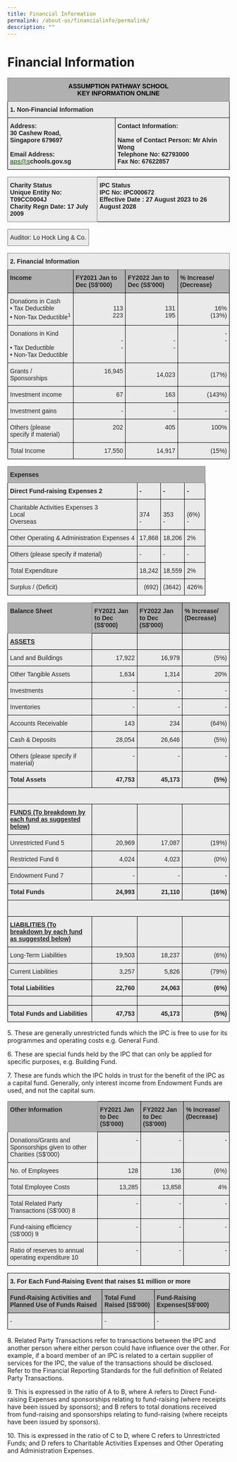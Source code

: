 ```yaml
---
title: Financial Information
permalink: /about-us/financialinfo/permalink/
description: ""
---
```

Financial Information
=====================

<style type="text/css">
.tg  {border-collapse:collapse;border-spacing:0;}
.tg td{border-color:black;border-style:solid;border-width:1px;font-family:Arial, sans-serif;font-size:14px;
  overflow:hidden;padding:10px 5px;word-break:normal;}
.tg th{border-color:black;border-style:solid;border-width:1px;font-family:Arial, sans-serif;font-size:14px;
  font-weight:normal;overflow:hidden;padding:10px 5px;word-break:normal;}
.tg .tg-3p0s{background-color:#B0B0B0;border-color:inherit;color:#DD6E94;font-weight:bold;text-align:center;vertical-align:top}
.tg .tg-rj1p{background-color:#EAEAEA;color:#222;font-weight:bold;text-align:left;vertical-align:top}
</style>
<table class="tg">
<thead>
  <tr>
    <th class="tg-3p0s" colspan="2"><span style="color:#000">ASSUMPTION PATHWAY SCHOOL</span><br><span style="color:#000"> KEY INFORMATION ONLINE</span></th>
  </tr>
</thead>
<tbody>
  <tr>
    <td class="tg-rj1p" colspan="2">1. Non-Financial Information</td>
  </tr>
  <tr>
    <td class="tg-rj1p">Address:<br>30 Cashew Road,<br>Singapore 679697<br><br>Email Address: <a href="mailto:aps@ite.edu.sg"><span style="text-decoration:none;color:#427B36">aps@s</span></a>chools.gov.sg</td>
    <td class="tg-rj1p">Contact Information:<br><br>Name of Contact Person: Mr Alvin Wong<br>Telephone No: 62793000<br>Fax No: 67622857</td>
  </tr>
</tbody>
</table>

<style type="text/css">
.tg  {border-collapse:collapse;border-spacing:0;}
.tg td{border-color:black;border-style:solid;border-width:1px;font-family:Arial, sans-serif;font-size:14px;
  overflow:hidden;padding:10px 5px;word-break:normal;}
.tg th{border-color:black;border-style:solid;border-width:1px;font-family:Arial, sans-serif;font-size:14px;
  font-weight:normal;overflow:hidden;padding:10px 5px;word-break:normal;}
.tg .tg-z5wu{background-color:#EAEAEA;border-color:inherit;color:#222;font-weight:bold;text-align:left;vertical-align:top}
.tg .tg-rj1p{background-color:#EAEAEA;color:#222;font-weight:bold;text-align:left;vertical-align:top}
</style>
<table class="tg">
<thead>
  <tr>
    <td class="tg-z5wu">Charity Status<br><span style="color:#222;background-color:#EAEAEA">Unique Entity No: T09CC0004J</span><br><span style="color:#222;background-color:#EAEAEA">Charity Regn Date: 17 July 2009</span></td>
    <td class="tg-rj1p">IPC Status<br><span style="color:#222;background-color:#EAEAEA">IPC No: IPC000672</span><br><span style="color:#222;background-color:#EAEAEA">Effective Date : 27 August 2023 to 26 August 2028</span></td>
  </tr>
</thead>
</table>

<style type="text/css">
.tg  {border-collapse:collapse;border-spacing:0;}
.tg td{border-color:black;border-style:solid;border-width:1px;font-family:Arial, sans-serif;font-size:14px;
  overflow:hidden;padding:10px 5px;word-break:normal;}
.tg th{border-color:black;border-style:solid;border-width:1px;font-family:Arial, sans-serif;font-size:14px;
  font-weight:normal;overflow:hidden;padding:10px 5px;word-break:normal;}
.tg .tg-cjod{background-color:#EAEAEA;border-color:inherit;color:#222;text-align:left;vertical-align:top}
</style>
<table class="tg">
<thead>
  <tr>
    <td class="tg-cjod">Auditor: Lo Hock Ling &amp; Co.</td>
  </tr>
</thead>
</table>

<style type="text/css">
.tg  {border-collapse:collapse;border-spacing:0;}
.tg td{border-color:black;border-style:solid;border-width:1px;font-family:Arial, sans-serif;font-size:14px;
  overflow:hidden;padding:10px 5px;word-break:normal;}
.tg th{border-color:black;border-style:solid;border-width:1px;font-family:Arial, sans-serif;font-size:14px;
  font-weight:normal;overflow:hidden;padding:10px 5px;word-break:normal;}
.tg .tg-1xc9{background-color:#B0B0B0;color:#222;font-weight:bold;text-align:left;vertical-align:top}
.tg .tg-z5wu{background-color:#EAEAEA;border-color:inherit;color:#222;font-weight:bold;text-align:left;vertical-align:top}
.tg .tg-bvia{background-color:#EAEAEA;color:#222;text-align:left;vertical-align:middle}
.tg .tg-vgx9{background-color:#EAEAEA;color:#222;text-align:right;vertical-align:top}
.tg .tg-g443{background-color:#EAEAEA;color:#222;text-align:right;vertical-align:middle}
</style>
<table class="tg">
<thead>
  <tr>
    <th class="tg-z5wu" colspan="4">2. Financial Information</th>
  </tr>
</thead>
<tbody>
  <tr>
    <td class="tg-1xc9">Income</td>
    <td class="tg-1xc9">FY2021 Jan to Dec (S$'000)</td>
    <td class="tg-1xc9">FY2022 Jan to Dec (S$'000)</td>
    <td class="tg-1xc9">% Increase/ (Decrease)</td>
  </tr>
  <tr>
    <td class="tg-bvia"><span style="color:#222;background-color:#EAEAEA">Donations in Cash</span><br>• Tax Deductible<br>• Non-Tax Deductible<sup>1</sup></td>
    <td class="tg-vgx9"><br>113<br>223</td>
    <td class="tg-vgx9"><br>131<br>195<br></td>
    <td class="tg-vgx9"><br>16%<br>(13%)</td>
  </tr>
  <tr>
    <td class="tg-bvia"><span style="color:#222;background-color:#EAEAEA">Donations in Kind</span><br><br>• Tax Deductible<br>• Non-Tax Deductible</td>
    <td class="tg-vgx9"> <br>-<br>-</td>
    <td class="tg-vgx9"> <br>-<br>-</td>
    <td class="tg-vgx9">-<br>-</td>
  </tr>
  <tr>
    <td class="tg-bvia"><span style="color:#222;background-color:#EAEAEA">Grants / Sponsorships</span></td>
    <td class="tg-vgx9">16,945<br></td>
    <td class="tg-g443"><span style="color:#222;background-color:#EAEAEA">14,023</span></td>
    <td class="tg-g443"><span style="color:#222;background-color:#EAEAEA">(17%)</span></td>
  </tr>
  <tr>
    <td class="tg-bvia"><span style="color:#222;background-color:#EAEAEA">Investment income</span></td>
    <td class="tg-g443"><span style="color:#222;background-color:#EAEAEA">67</span></td>
    <td class="tg-g443"><span style="color:#222;background-color:#EAEAEA">163</span><br></td>
    <td class="tg-g443"><span style="color:#222;background-color:#EAEAEA">(143%)</span></td>
  </tr>
  <tr>
    <td class="tg-bvia"><span style="color:#222;background-color:#EAEAEA">Investment gains</span></td>
    <td class="tg-vgx9">-</td>
    <td class="tg-vgx9">-</td>
    <td class="tg-vgx9">-</td>
  </tr>
  <tr>
    <td class="tg-bvia"><span style="color:#222;background-color:#EAEAEA">Others (please specify if material)</span></td>
    <td class="tg-vgx9">202<br></td>
    <td class="tg-vgx9">405<br></td>
    <td class="tg-vgx9">100%</td>
  </tr>
  <tr>
    <td class="tg-bvia"><span style="color:#222;background-color:#EAEAEA">Total Income</span></td>
    <td class="tg-vgx9">17,550</td>
    <td class="tg-vgx9">14,917</td>
    <td class="tg-vgx9">(15%)</td>
  </tr>
</tbody>
</table>
<style type="text/css">
.tg  {border-collapse:collapse;border-spacing:0;}
.tg td{border-color:black;border-style:solid;border-width:1px;font-family:Arial, sans-serif;font-size:14px;
  overflow:hidden;padding:10px 5px;word-break:normal;}
.tg th{border-color:black;border-style:solid;border-width:1px;font-family:Arial, sans-serif;font-size:14px;
  font-weight:normal;overflow:hidden;padding:10px 5px;word-break:normal;}
.tg .tg-y7qa{background-color:#EAEAEA;color:#222;text-align:left;vertical-align:top}
.tg .tg-iva4{background-color:#B0B0B0;border-color:inherit;color:#222;font-weight:bold;text-align:left;vertical-align:top}
.tg .tg-w9w3{background-color:#EAEAEA;color:#222;font-weight:bold;text-align:left;vertical-align:middle}
.tg .tg-rj1p{background-color:#EAEAEA;color:#222;font-weight:bold;text-align:left;vertical-align:top}
.tg .tg-bvia{background-color:#EAEAEA;color:#222;text-align:left;vertical-align:middle}
.tg .tg-g443{background-color:#EAEAEA;color:#222;text-align:right;vertical-align:middle}
.tg .tg-vgx9{background-color:#EAEAEA;color:#222;text-align:right;vertical-align:top}
</style>

<table class="tg">
<thead>
  <tr>
    <th class="tg-iva4" colspan="4">Expenses</th>
  </tr>
</thead>
<tbody>
  <tr>
    <td class="tg-w9w3"><span style="color:#222;background-color:#EAEAEA">Direct Fund-raising Expenses 2</span></td>
    <td class="tg-rj1p">-<br></td>
    <td class="tg-rj1p">-<br></td>
    <td class="tg-rj1p">-</td>
  </tr>
  <tr>
    <td class="tg-bvia"><span style="color:#222;background-color:#EAEAEA">Charitable Activities Expenses</span> 3<br>Local<br>Overseas</td>
    <td class="tg-y7qa"> <br>374<br>-<br></td>
    <td class="tg-y7qa"> <br>353<br>-<br></td>
    <td class="tg-y7qa"> <br>(6%)<br>-</td>
  </tr>
  <tr>
    <td class="tg-bvia"><span style="color:#222;background-color:#EAEAEA">Other Operating &amp; Administration Expenses</span> 4</td>
    <td class="tg-y7qa">17,868</td>
    <td class="tg-y7qa">18,206</td>
    <td class="tg-y7qa">2%</td>
  </tr>
  <tr>
    <td class="tg-bvia"><span style="color:#222;background-color:#EAEAEA">Others (please specify if material)</span></td>
    <td class="tg-y7qa">-</td>
    <td class="tg-y7qa">-</td>
    <td class="tg-y7qa">-</td>
  </tr>
  <tr>
    <td class="tg-bvia"><span style="color:#222;background-color:#EAEAEA">Total Expenditure</span></td>
    <td class="tg-y7qa">18,242</td>
    <td class="tg-y7qa">18,559</td>
    <td class="tg-y7qa">  2%</td>
  </tr>
  <tr>
    <td class="tg-bvia"><span style="color:#222;background-color:#EAEAEA">Surplus / (Deficit)</span>                                                    </td>
    <td class="tg-g443"><span style="color:#222;background-color:#EAEAEA">(692)</span><br></td>
    <td class="tg-y7qa">(3642)<br></td>
    <td class="tg-y7qa">426%</td>
  </tr>

<tr><style type="text/css">
.tg  {border-collapse:collapse;border-spacing:0;}
.tg td{border-color:black;border-style:solid;border-width:1px;font-family:Arial, sans-serif;font-size:14px;
  overflow:hidden;padding:10px 5px;word-break:normal;}
.tg th{border-color:black;border-style:solid;border-width:1px;font-family:Arial, sans-serif;font-size:14px;
  font-weight:normal;overflow:hidden;padding:10px 5px;word-break:normal;}
.tg .tg-nr7g{background-color:#EAEAEA;color:#222;font-weight:bold;text-align:right;text-decoration:underline;vertical-align:top}
.tg .tg-veki{background-color:#EAEAEA;color:#222;font-weight:bold;text-align:right;vertical-align:top}
.tg .tg-iva4{background-color:#B0B0B0;border-color:inherit;color:#222;font-weight:bold;text-align:left;vertical-align:top}
.tg .tg-1xc9{background-color:#B0B0B0;color:#222;font-weight:bold;text-align:left;vertical-align:top}
.tg .tg-rmnb{background-color:#EAEAEA;color:#222;font-weight:bold;text-align:left;text-decoration:underline;vertical-align:top}
.tg .tg-bvia{background-color:#EAEAEA;color:#222;text-align:left;vertical-align:middle}
.tg .tg-vgx9{background-color:#EAEAEA;color:#222;text-align:right;vertical-align:top}
.tg .tg-rj1p{background-color:#EAEAEA;color:#222;font-weight:bold;text-align:left;vertical-align:top}
.tg .tg-ku5w{background-color:#EAEAEA;color:#222;text-align:center;vertical-align:middle}
.tg .tg-g443{background-color:#EAEAEA;color:#222;text-align:right;vertical-align:middle}
</style></tr></tbody></table><table class="tg">
<thead>
  <tr>
    <th class="tg-iva4">Balance Sheet</th>
    <th class="tg-1xc9">FY2021 Jan to Dec (S$'000)</th>
    <th class="tg-1xc9">FY2022 Jan to Dec (S$'000)</th>
    <th class="tg-1xc9">% Increase/ (Decrease)</th>
  </tr>
</thead>
<tbody>
  <tr>
    <td class="tg-rmnb">ASSETS</td>
    <td class="tg-nr7g"></td>
    <td class="tg-nr7g"></td>
    <td class="tg-nr7g"></td>
  </tr>
  <tr>
    <td class="tg-bvia"><span style="color:#222;background-color:#EAEAEA">Land and Buildings</span></td>
    <td class="tg-vgx9">17,922</td>
    <td class="tg-vgx9">16,979</td>
    <td class="tg-vgx9">(5%)</td>
  </tr>
  <tr>
    <td class="tg-bvia"><span style="color:#222;background-color:#EAEAEA">Other Tangible Assets</span></td>
    <td class="tg-vgx9">1,634<br></td>
    <td class="tg-vgx9">1,314</td>
    <td class="tg-vgx9">20%</td>
  </tr>
  <tr>
    <td class="tg-bvia"><span style="color:#222;background-color:#EAEAEA">Investments</span></td>
    <td class="tg-vgx9">-</td>
    <td class="tg-vgx9">-</td>
    <td class="tg-vgx9">-</td>
  </tr>
  <tr>
    <td class="tg-bvia"><span style="color:#222;background-color:#EAEAEA">Inventories</span></td>
    <td class="tg-vgx9">-</td>
    <td class="tg-vgx9">-</td>
    <td class="tg-vgx9">-</td>
  </tr>
  <tr>
    <td class="tg-bvia"><span style="color:#222;background-color:#EAEAEA">Accounts Receivable</span></td>
    <td class="tg-vgx9">143<br></td>
    <td class="tg-vgx9">234</td>
    <td class="tg-vgx9">(64%)</td>
  </tr>
  <tr>
    <td class="tg-bvia"><span style="color:#222;background-color:#EAEAEA">Cash &amp; Deposits</span></td>
    <td class="tg-vgx9">28,054</td>
    <td class="tg-vgx9">26,646</td>
    <td class="tg-vgx9">(5%)</td>
  </tr>
  <tr>
    <td class="tg-bvia"><span style="color:#222;background-color:#EAEAEA">Others (please specify if material)</span></td>
    <td class="tg-vgx9">-</td>
    <td class="tg-vgx9">-</td>
    <td class="tg-vgx9">-</td>
  </tr>
  <tr>
    <td class="tg-rj1p">Total Assets</td>
    <td class="tg-veki">47,753<br></td>
    <td class="tg-veki">45,173<br></td>
    <td class="tg-veki">(5%)</td>
  </tr>
  <tr>
    <td class="tg-ku5w" colspan="4"><span style="color:#222;background-color:#EAEAEA"> &nbsp;&nbsp;&nbsp;</span></td>
  </tr>
  <tr>
    <td class="tg-rmnb">FUNDS <span style="color:#222;background-color:#EAEAEA">(To breakdown by each fund as suggested below)</span></td>
    <td class="tg-g443"><span style="color:#222;background-color:#EAEAEA"> </span></td>
    <td class="tg-g443"><span style="color:#222;background-color:#EAEAEA"> </span></td>
    <td class="tg-g443"><span style="color:#222;background-color:#EAEAEA"> </span></td>
  </tr>
  <tr>
    <td class="tg-bvia"><span style="color:#222;background-color:#EAEAEA">Unrestricted Fund</span> 5</td>
    <td class="tg-vgx9">20,969</td>
    <td class="tg-vgx9">17,087</td>
    <td class="tg-vgx9">(19%)</td>
  </tr>
  <tr>
    <td class="tg-bvia"><span style="color:#222;background-color:#EAEAEA">Restricted Fund</span> 6</td>
    <td class="tg-g443"><span style="color:#222;background-color:#EAEAEA">               4,024</span></td>
    <td class="tg-g443"><span style="color:#222;background-color:#EAEAEA">4,023</span><br></td>
    <td class="tg-vgx9">(0%)</td>
  </tr>
  <tr>
    <td class="tg-bvia"><span style="color:#222;background-color:#EAEAEA">Endowment Fund</span> 7</td>
    <td class="tg-vgx9">-</td>
    <td class="tg-vgx9">-</td>
    <td class="tg-vgx9">-</td>
  </tr>
  <tr>
    <td class="tg-rj1p">Total Funds</td>
    <td class="tg-veki">24,993</td>
    <td class="tg-veki">21,110</td>
    <td class="tg-veki">(16%)</td>
  </tr>
  <tr>
    <td class="tg-ku5w" colspan="4"><span style="color:#222;background-color:#EAEAEA"> &nbsp;&nbsp;&nbsp;</span></td>
  </tr>
  <tr>
    <td class="tg-rmnb">LIABILITIES <span style="color:#222;background-color:#EAEAEA">(To breakdown by each fund as suggested below)</span></td>
    <td class="tg-g443"><span style="color:#222;background-color:#EAEAEA"> </span></td>
    <td class="tg-g443"><span style="color:#222;background-color:#EAEAEA"> </span></td>
    <td class="tg-g443"><span style="color:#222;background-color:#EAEAEA"> </span></td>
  </tr>
  <tr>
    <td class="tg-bvia"><span style="color:#222;background-color:#EAEAEA">Long-Term Liabilities</span></td>
    <td class="tg-vgx9">19,503</td>
    <td class="tg-vgx9">18,237</td>
    <td class="tg-vgx9">(6%)</td>
  </tr>
  <tr>
    <td class="tg-bvia"><span style="color:#222;background-color:#EAEAEA">Current Liabilities</span></td>
    <td class="tg-vgx9">3,257</td>
    <td class="tg-vgx9">5,826</td>
    <td class="tg-vgx9">(79%)</td>
  </tr>
  <tr>
    <td class="tg-rj1p">Total Liabilities</td>
    <td class="tg-veki">22,760</td>
    <td class="tg-veki">24,063</td>
    <td class="tg-veki">(6%)</td>
  </tr>
  <tr>
    <td class="tg-bvia"><span style="color:#222;background-color:#EAEAEA"> </span></td>
    <td class="tg-vgx9"> </td>
    <td class="tg-vgx9"> </td>
    <td class="tg-vgx9"> </td>
  </tr>
  <tr>
    <td class="tg-rj1p">Total Funds and Liabilities</td>
    <td class="tg-veki">47,753</td>
    <td class="tg-veki">45,173</td>
    <td class="tg-veki">(5%)</td>
  </tr>
</tbody>
</table>


5\. These are generally unrestricted funds which the IPC is free to use for its programmes and operating costs e.g. General Fund.  
  
6\. These are special funds held by the IPC that can only be applied for specific purposes, e.g. Building Fund.  
  
7\. These are funds which the IPC holds in trust for the benefit of the IPC as a capital fund. Generally, only interest income from Endowment Funds are used, and not the capital sum.

<style type="text/css">
.tg  {border-collapse:collapse;border-spacing:0;}
.tg td{border-color:black;border-style:solid;border-width:1px;font-family:Arial, sans-serif;font-size:14px;
  overflow:hidden;padding:10px 5px;word-break:normal;}
.tg th{border-color:black;border-style:solid;border-width:1px;font-family:Arial, sans-serif;font-size:14px;
  font-weight:normal;overflow:hidden;padding:10px 5px;word-break:normal;}
.tg .tg-iva4{background-color:#B0B0B0;border-color:inherit;color:#222;font-weight:bold;text-align:left;vertical-align:top}
.tg .tg-1xc9{background-color:#B0B0B0;color:#222;font-weight:bold;text-align:left;vertical-align:top}
.tg .tg-bvia{background-color:#EAEAEA;color:#222;text-align:left;vertical-align:middle}
.tg .tg-vgx9{background-color:#EAEAEA;color:#222;text-align:right;vertical-align:top}
.tg .tg-g443{background-color:#EAEAEA;color:#222;text-align:right;vertical-align:middle}
</style>
<table class="tg">
<thead>
  <tr>
    <th class="tg-iva4">Other Information</th>
    <th class="tg-1xc9">FY2021 Jan to Dec (S$'000)</th>
    <th class="tg-1xc9">FY2022 Jan to Dec (S$'000)</th>
    <th class="tg-1xc9">% Increase/ (Decrease)</th>
  </tr>
</thead>
<tbody>
  <tr>
    <td class="tg-bvia"><span style="color:#222;background-color:#EAEAEA">Donations/Grants and Sponsorships given to other Charities (S$’000)</span></td>
    <td class="tg-vgx9">-</td>
    <td class="tg-vgx9">-</td>
    <td class="tg-vgx9">-</td>
  </tr>
  <tr>
    <td class="tg-bvia"><span style="color:#222;background-color:#EAEAEA">No. of Employees</span></td>
    <td class="tg-g443"><span style="color:#222;background-color:#EAEAEA">128</span></td>
    <td class="tg-vgx9">136</td>
    <td class="tg-vgx9">(6%)</td>
  </tr>
  <tr>
    <td class="tg-bvia"><span style="color:#222;background-color:#EAEAEA">Total Employee Costs</span></td>
    <td class="tg-g443"><span style="color:#222;background-color:#EAEAEA">13,285</span></td>
    <td class="tg-vgx9">13,858</td>
    <td class="tg-vgx9">4%</td>
  </tr>
  <tr>
    <td class="tg-bvia"><span style="color:#222;background-color:#EAEAEA">Total Related Party Transactions (S$’000)</span> 8</td>
    <td class="tg-vgx9">-</td>
    <td class="tg-vgx9">-</td>
    <td class="tg-vgx9">-</td>
  </tr>
  <tr>
    <td class="tg-bvia"><span style="color:#222;background-color:#EAEAEA">Fund-raising efficiency (S$’000)</span> 9</td>
    <td class="tg-vgx9">-</td>
    <td class="tg-vgx9">-</td>
    <td class="tg-vgx9">-</td>
  </tr>
  <tr>
    <td class="tg-bvia"><span style="color:#222;background-color:#EAEAEA">Ratio of reserves to annual operating expenditure</span> 10</td>
    <td class="tg-vgx9">-</td>
    <td class="tg-vgx9">-</td>
    <td class="tg-vgx9">-</td>
  </tr>
</tbody>
</table>

<style type="text/css">
.tg  {border-collapse:collapse;border-spacing:0;}
.tg td{border-color:black;border-style:solid;border-width:1px;font-family:Arial, sans-serif;font-size:14px;
  overflow:hidden;padding:10px 5px;word-break:normal;}
.tg th{border-color:black;border-style:solid;border-width:1px;font-family:Arial, sans-serif;font-size:14px;
  font-weight:normal;overflow:hidden;padding:10px 5px;word-break:normal;}
.tg .tg-y7qa{background-color:#EAEAEA;color:#222;text-align:left;vertical-align:top}
.tg .tg-1xc9{background-color:#B0B0B0;color:#222;font-weight:bold;text-align:left;vertical-align:top}
.tg .tg-rj1p{background-color:#EAEAEA;color:#222;font-weight:bold;text-align:left;vertical-align:top}
</style>
<table class="tg">
<thead>
  <tr>
    <th class="tg-rj1p" colspan="3">3. For Each Fund-Raising Event that raises $1 million or more</th>
  </tr>
</thead>
<tbody>
  <tr>
    <td class="tg-1xc9">Fund-Raising Activities and Planned Use of Funds Raised</td>
    <td class="tg-1xc9">Total Fund Raised (S$'000)</td>
    <td class="tg-1xc9">Fund-Raising Expenses(S$'000)</td>
  </tr>
  <tr>
    <td class="tg-y7qa">-</td>
    <td class="tg-y7qa">-</td>
    <td class="tg-y7qa">-</td>
  </tr>
</tbody>
</table>

8\. Related Party Transactions refer to transactions between the IPC and another person where either person could have influence over the other. For example, if a board member of an IPC is related to a certain supplier of services for the IPC, the value of the transactions should be disclosed. Refer to the Financial Reporting Standards for the full definition of Related Party Transactions.  
  
9\. This is expressed in the ratio of A to B, where A refers to Direct Fund-raising Expenses and sponsorships relating to fund-raising (where receipts have been issued by sponsors); and B refers to total donations received from fund-raising and sponsorships relating to fund-raising (where receipts have been issued by sponsors).  
  

10\. This is expressed in the ratio of C to D, where C refers to Unrestricted Funds; and D refers to Charitable Activities Expenses and Other Operating and Administration Expenses.